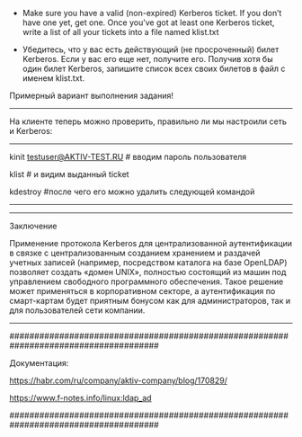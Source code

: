 
 - Make sure you have a valid (non-expired) Kerberos ticket. If you  don’t have one yet, get one. Once you’ve got at least one Kerberos ticket, write a list of all your tickets into a file named klist.txt

- Убедитесь, что у вас есть действующий (не просроченный) билет Kerberos. Если у вас его еще нет, получите его. Получив хотя бы один билет Kerberos, запишите список всех своих билетов в файл с именем klist.txt.


Примерный вариант выполнения задания!

-------------------------------------------------------------------------------------------------------------------------------------------------------------------------------------------------

На клиенте теперь можно проверить, правильно ли мы настроили сеть и Kerberos:

-------------------------------------------------------------------------------------------------------------------------------------------------------------------------------------------------

kinit testuser@AKTIV-TEST.RU	# вводим пароль пользователя

klist						# и видим выданный ticket

kdestroy					#после чего его можно удалить следующей командой

-------------------------------------------------------------------------------------------------------------------------------------------------------------------------------------------------

-------------------------------------------------------------------------------------------------------------------------------------------------------------------------------------------------

Заключение

Применение протокола Kerberos для централизованной аутентификации в связке с централизованным созданием хранением и раздачей учетных записей (например, посредством каталога на базе OpenLDAP) позволяет создать «домен UNIX», полностью состоящий из машин под управлением свободного программного обеспечения. Такое решение может применяться в корпоративном секторе, а аутентификация по смарт-картам будет приятным бонусом как для администраторов, так и для пользователей сети компании.

-------------------------------------------------------------------------------------------------------------------------------------------------------------------------------------------------




######################################################################################

Документация:

https://habr.com/ru/company/aktiv-company/blog/170829/

https://www.f-notes.info/linux:ldap_ad

######################################################################################
